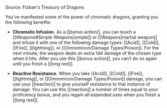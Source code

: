 Source: Fizban's Treasury of Dragons

You’ve manifested some of the power of chromatic dragons, granting you the following benefits:

- **Chromatic Infusion.** As a [[bonus action]], you can touch a [[Weapons#Simple Weapons|simple]] or [[Weapons|martial weapon]] and infuse it with one of the following damage types: [[Acid]], [[Cold]], [[Fire]], [[lightning]], or [[Omnomicon/Damage Types/Poison]]. For the next minute, the weapon deals an extra 1d4 damage of the chosen type when it hits. After you use this [[bonus action]], you can’t do so again until you finish a [[long rest]].

- **Reactive Resistance.** When you take [[Acid]], [[Cold]], [[Fire]], [[lightning]], or [[Omnomicon/Damage Types/Poison]] damage, you can use your [[reaction]] to give yourself resistance to that instance of damage. You can use this [[reaction]] a number of times equal to your proficiency bonus, and you regain all expended uses when you finish a [[long rest]]. 